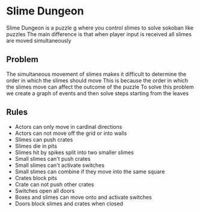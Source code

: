 # Slime Dungeon
Slime Dungeon is a puzzle g where you control slimes to solve sokoban like puzzles
The main difference is that when player input is received all slimes are moved simultaneously

## Problem
The simultaneous movement of slimes makes it difficult to determine the order in which the slimes should move
This is because the order in which the slimes move can affect the outcome of the puzzle
To solve this problem we create a graph of events and then solve steps starting from the leaves

## Rules
- Actors can only move in cardinal directions
- Actors can not move off the grid or into walls
- Slimes can push crates
- Slimes die in pits
- Slimes hit by spikes split into two smaller slimes
- Small slimes can't push crates
- Small slimes can't activate switches
- Small slimes can combine if they move into the same square
- Crates block pits
- Crate can not push other crates
- Switches open all doors
- Boxes and slimes can move onto and activate switches
- Doors block slimes and crates when closed